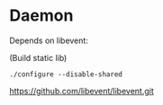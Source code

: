 # Daemon

Depends on libevent:

(Build static lib)

`./configure --disable-shared`

https://github.com/libevent/libevent.git


